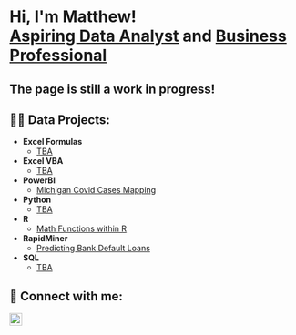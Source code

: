 <h1>Hi, I'm Matthew! <br/><a href="https://github.com/silveri-matthew">Aspiring Data Analyst</a> and <a href="https://www.linkedin.com/in/matthew-silveri/">Business Professional</a></h1>

<h2> The page is still a work in progress!</h2>

<h2>👨‍💻 Data Projects:</h2>

- <b>Excel Formulas</b>
  - [TBA ](https://github.com/)
- <b>Excel VBA</b>
  - [TBA ](https://github.com/)
- <b>PowerBI</b>
  - [Michigan Covid Cases Mapping](https://github.com/silveri-matthew/PowerBICovidCasesMI)
- <b>Python</b>
  - [TBA ](https://github.com/)
- <b>R</b>
  - [Math Functions within R](https://github.com/silveri-matthew/FunctionsInR)
- <b>RapidMiner</b>
  - [Predicting Bank Default Loans](https://github.com/silveri-matthew/RapidMinerPredictiveBankDeafult)
- <b>SQL</b>
  - [TBA ](https://github.com/)

<h2> 🤳 Connect with me:</h2>

[<img align="left" alt="JoshMadakor | LinkedIn" width="22px" src="https://cdn.jsdelivr.net/npm/simple-icons@v3/icons/linkedin.svg" />][linkedin]

[linkedin]: https://www.linkedin.com/in/matthew-silveri/

<!--
**silveri-matthew/silveri-matthew** is a ✨ _special_ ✨ repository because its `README.md` (this file) appears on your GitHub profile.

Here are some ideas to get you started:

- 🔭 I’m currently working on ...
- 🌱 I’m currently learning ...
- 👯 I’m looking to collaborate on ...
- 🤔 I’m looking for help with ...
- 💬 Ask me about ...
- 📫 How to reach me: ...
- 😄 Pronouns: ...
- ⚡ Fun fact: ...
-->
